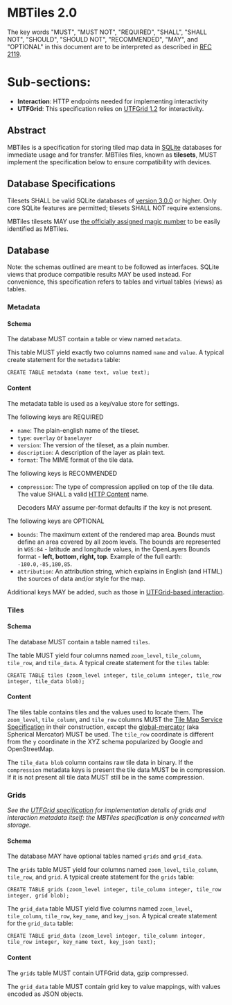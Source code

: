 # MBTiles 2.0

The key words "MUST", "MUST NOT", "REQUIRED", "SHALL", "SHALL NOT",
"SHOULD", "SHOULD NOT", "RECOMMENDED", "MAY", and "OPTIONAL" in
this document are to be interpreted as described in [RFC 2119](https://www.ietf.org/rfc/rfc2119.txt).

# Sub-sections:

* **Interaction**: HTTP endpoints needed for implementing interactivity
* **UTFGrid**: This specification relies on [UTFGrid 1.2](https://github.com/mapbox/utfgrid-spec) for interactivity.

## Abstract

MBTiles is a specification for storing tiled map data in
[SQLite](http://sqlite.org/) databases for immediate usage and for transfer.
MBTiles files, known as **tilesets**, MUST implement the specification below
to ensure compatibility with devices.

## Database Specifications

Tilesets SHALL be valid SQLite databases of
[version 3.0.0](http://sqlite.org/formatchng.html) or higher.
Only core SQLite features are permitted; tilesets SHALL NOT require extensions.

MBTiles tilesets MAY use [the officially assigned magic number](http://www.sqlite.org/src/artifact?ci=trunk&filename=magic.txt)
to be easily identified as MBTiles.

## Database

Note: the schemas outlined are meant to be followed as interfaces.
SQLite views that produce compatible results MAY be used instead.
For convenience, this specification refers to tables and virtual
tables (views) as tables.

### Metadata

#### Schema

The database MUST contain a table or view named `metadata`.

This table MUST yield exactly two columns named `name` and
`value`. A typical create statement for the `metadata` table:

    CREATE TABLE metadata (name text, value text);

#### Content

The metadata table is used as a key/value store for settings.

The following keys are REQUIRED

* `name`: The plain-english name of the tileset.
* `type`: `overlay` or `baselayer`
* `version`: The version of the tileset, as a plain number.
* `description`: A description of the layer as plain text.
* `format`: The MIME format of the tile data.

The following keys is RECOMMENDED

* `compression`: The type of compression applied on top of the tile data. The value SHALL a valid [HTTP Content](http://www.iana.org/assignments/http-parameters/http-parameters.xhtml#content-coding) name.

  Decoders MAY assume per-format defaults if the key is not present.

The following keys are OPTIONAL

* `bounds`: The maximum extent of the rendered map area. Bounds must define an
  area covered by all zoom levels. The bounds are represented in `WGS:84` -
  latitude and longitude values, in the OpenLayers Bounds format -
  **left, bottom, right, top**. Example of the full earth: `-180.0,-85,180,85`.
* `attribution`: An attribution string, which explains in English (and HTML) the sources of
  data and/or style for the map.

Additional keys MAY be added, such as those in [UTFGrid-based interaction](https://github.com/mapbox/utfgrid-spec).

### Tiles

#### Schema

The database MUST contain a table named `tiles`.

The table MUST yield four columns named `zoom_level`, `tile_column`,
`tile_row`, and `tile_data`. A typical create statement for the `tiles` table:

    CREATE TABLE tiles (zoom_level integer, tile_column integer, tile_row integer, tile_data blob);

#### Content

The tiles table contains tiles and the values used to locate them.
The `zoom_level`, `tile_column`, and `tile_row` columns MUST the
[Tile Map Service Specification](http://wiki.osgeo.org/wiki/Tile_Map_Service_Specification) in
their construction, except the [global-mercator](http://wiki.osgeo.org/wiki/Tile_Map_Service_Specification#global-mercator) (aka Spherical Mercator) MUST be used.
The `tile_row` coordinate is different from the `y` coordinate in the XYZ schema popularized by Google and OpenStreetMap.

The `tile_data blob` column contains raw tile data in binary. If the `compression` metadata keys is present the tile data MUST be in compression. If it is not present all tile data MUST still be in the same compression.

### Grids

_See the [UTFGrid specification](https://github.com/mapbox/utfgrid-spec) for
implementation details of grids and interaction metadata itself: the MBTiles
specification is only concerned with storage._

#### Schema

The database MAY have optional tables named `grids` and `grid_data`.

The `grids` table MUST yield four columns named `zoom_level`, `tile_column`,
`tile_row`, and `grid`. A typical create statement for the `grids` table:

    CREATE TABLE grids (zoom_level integer, tile_column integer, tile_row integer, grid blob);

The `grid_data` table MUST yield five columns named `zoom_level`, `tile_column`,
`tile_row`, `key_name`, and `key_json`. A typical create statement for the `grid_data` table:

    CREATE TABLE grid_data (zoom_level integer, tile_column integer, tile_row integer, key_name text, key_json text);

#### Content

The `grids` table MUST contain UTFGrid data, gzip compressed.

The `grid_data` table MUST contain grid key to value mappings, with values encoded
as JSON objects.
